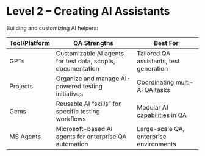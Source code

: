 # Level 2 – Creating AI Assistants

Building and customizing AI helpers:

| Tool/Platform | QA Strengths                                                  | Best For                                 |
| ------------- | ------------------------------------------------------------- | ---------------------------------------- |
| GPTs          | Customizable AI agents for test data, scripts, documentation   | Tailored QA assistants, test generation  |
| Projects      | Organize and manage AI-powered testing initiatives             | Coordinating multi-AI QA tasks           |
| Gems          | Reusable AI “skills” for specific testing workflows            | Modular AI capabilities in QA            |
| MS Agents     | Microsoft-based AI agents for enterprise QA automation         | Large-scale QA, enterprise environments  |
